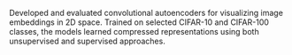 Developed and evaluated convolutional autoencoders for visualizing image embeddings in 2D space. Trained on selected CIFAR-10 and CIFAR-100 classes, the models learned compressed representations using both unsupervised and supervised approaches.
